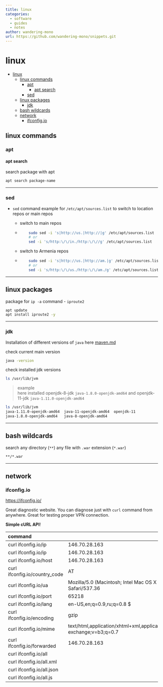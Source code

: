 ```yaml
---
title: linux
categories:
  - software
  - guides
  - notes
author: wandering-mono
url: https://github.com/wandering-mono/snippets.git
---
```


# linux

- [linux](#linux)
  - [linux commands](#linux-commands)
    - [apt](#apt)
      - [apt search](#apt-search)
    - [sed](#sed)
  - [linux packages](#linux-packages)
    - [jdk](#jdk)
  - [bash wildcards](#bash-wildcards)
  - [network](#network)
    - [ifconfig.io](#ifconfigio)

## linux commands

### apt

#### apt search

search package with apt

```bash
apt search package-name
```

---

### sed

- `sed` command example for `/etc/apt/sources.list` to switch to location repos or main repos

  - switch to main repos

  - ```bash
        sudo sed -i 's|http://us.|http://|g' /etc/apt/sources.list
        # or
        sed -i 's/http:\/\/in./http:\/\//g' /etc/apt/sources.list
    ```

  - switch to Armenia repos

  - ```bash
        sudo sed -i 's|http://us.|http://am.|g' /etc/apt/sources.list
        # or
        sed -i 's/http:\/\/us./http:\/\/am./g' /etc/apt/sources.list
    ```

---

## linux packages

package for  `ip -a` command - `iproute2`

```bash
apt update
apt install iproute2 -y
```

---

### jdk

Installation of different versions of `java` here [maven.md](maven.md)

check current main version

```bash
java -version
```

check installed jdk versions

```bash
ls /usr/lib/jvm
```

> example  
> here installed openjdk-8-jdk `java-1.8.0-openjdk-amd64` and openjdk-11-jdk `java-1.11.0-openjdk-amd64`

```bash
ls /usr/lib/jvm
java-1.11.0-openjdk-amd64  java-11-openjdk-amd64  openjdk-11
java-1.8.0-openjdk-amd64   java-8-openjdk-amd64
```

---

## bash wildcards

search any directory (`**`) any file with `.war` extension (`*.war`)

```bash
**/*.war
```

---

## network

### ifconfig.io

<https://ifconfig.io/>

Great diagnostic website. You can diagnose just with `curl` command from anywhere. Great for testing proper VPN connection.

**Simple cURL API**!

| command                       | result                                                       |
| :---------------------------- | ------------------------------------------------------------ |
| curl ifconfig.io/ip           | 146.70.28.163                                                |
| curl ifconfig.io/ip           | 146.70.28.163                                                |
| curl ifconfig.io/host         | 146.70.28.163                                                |
| curl ifconfig.io/country_code | AT                                                           |
| curl ifconfig.io/ua           | Mozilla/5.0 (Macintosh; Intel Mac OS X 10_15_7) AppleWebKit/537.36 (KHTML, like Gecko) Chrome/111.0.0.0 Safari/537.36 |
| curl ifconfig.io/port         | 65218                                                        |
| curl ifconfig.io/lang         | en-US,en;q=0.9,ru;q=0.8 $                                    |
| curl ifconfig.io/encoding     | gzip                                                         |
| curl ifconfig.io/mime         | text/html,application/xhtml+xml,application/xml;q=0.9,image/avif,image/webp,image/apng,*/*;q=0.8,application/signed-exchange;v=b3;q=0.7 |
| curl ifconfig.io/forwarded    | 146.70.28.163                                                |
| curl ifconfig.io/all          |                                                              |
| curl ifconfig.io/all.xml      |                                                              |
| curl ifconfig.io/all.json     |                                                              |
| curl ifconfig.io/all.js       |                                                              |

